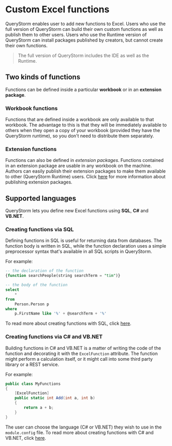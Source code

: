# Custom Excel functions

QueryStorm enables user to add new functions to Excel. Users who use the full version of QueryStorm can build their own custom functions as well as publish them to other users. Users who use the Runtime version of QueryStorm can install packages published by creators, but cannot create their own functions.

> The full version of QueryStorm includes the IDE as well as the Runtime.

## Two kinds of functions

Functions can be defined inside a particular **workbook** or in an **extension package**.

### Workbook functions

Functions that are defined inside a workbook are only available to that workbook. The advantage to this is that they will be immediately available to others when they open a copy of your workbook (provided they have the QueryStorm runtime), so you don't need to distribute them separately.

### Extension functions

Functions can also be defined in *extension packages*. Functions contained in an extension package are usable in any workbook on the machine. Authors can easily publish their extension packages  to make them available to other (QueryStorm Runtime) users. Click [here](todo) for more information about publishing extension packages.

## Supported languages

QueryStorm lets you define new Excel functions using **SQL**, **C#** and **VB.NET**.

### Creating functions via SQL

Defining functions in SQL is useful for returning data from databases. The function body is written in SQL, while the function declaration uses a simple preprocessor syntax that's available in all SQL scripts in QueryStorm.

For example:
```sql
-- the declaration of the function
{function searchPeople(string searchTerm = "tim")}

-- the body of the function
select
	*
from
	Person.Person p
where
	p.FirstName like '%' + @searchTerm + '%'
```

To read more about creating functions with SQL, click [here](todo).

### Creating functions via C# and VB.NET

Building functions in C# and VB.NET is a matter of writing the code of the function and decorating it with the `ExcelFunction` attribute. The function might perform a calculation itself, or it might call into some third party library or a REST service.

For example:

```csharp
public class MyFunctions
{
	[ExcelFunction]
	public static int Add(int a, int b)
	{
		return a + b;
	}
}
```

The user can choose the language (C# or VB.NET) they wish to use in the `module.config` file. To read more about creating functions with C# and VB.NET, click [here](todo).
